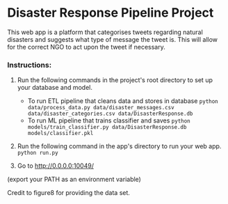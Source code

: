 # Disaster Response Pipeline Project

This web app is a platform that categorises tweets regarding natural disasters and suggests what type of message the tweet is. This will allow for the correct NGO to act upon the tweet if necessary.

### Instructions:
1. Run the following commands in the project's root directory to set up your database and model.

    - To run ETL pipeline that cleans data and stores in database
        `python data/process_data.py data/disaster_messages.csv data/disaster_categories.csv data/DisasterResponse.db`
    - To run ML pipeline that trains classifier and saves
        `python models/train_classifier.py data/DisasterResponse.db models/classifier.pkl`

2. Run the following command in the app's directory to run your web app.
    `python run.py`

3. Go to http://0.0.0.0:10049/


(export your PATH as an environment variable)

Credit to figure8 for providing the data set.
